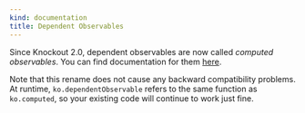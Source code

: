 ```yaml
---
kind: documentation
title: Dependent Observables
---
```


Since Knockout 2.0, dependent observables are now called *computed observables*. You can find documentation for them [here](computedObservables.html).

Note that this rename does not cause any backward compatibility problems. At runtime, `ko.dependentObservable` refers to the same function as `ko.computed`, so your existing code will continue to work just fine.